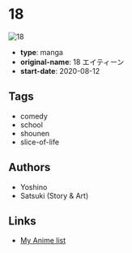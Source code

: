 # 18

![18](https://cdn.myanimelist.net/images/manga/2/242072.jpg)

-   **type**: manga
-   **original-name**: 18 エイティーン
-   **start-date**: 2020-08-12

## Tags

-   comedy
-   school
-   shounen
-   slice-of-life

## Authors

-   Yoshino
-   Satsuki (Story & Art)

## Links

-   [My Anime list](https://myanimelist.net/manga/132535/18)
